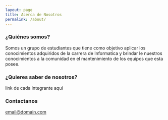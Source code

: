 ```yaml
---
layout: page
title: Acerca de Nosotros
permalink: /about/
---
```


### ¿Quiénes somos?

Somos un grupo de estudiantes que tiene como objetivo aplicar los conocimientos adquiridos de la carrera de Informatica y brindar le nuestros conocimientos a la comunidad en el mantenimiento de los equipos que esta posee.

### ¿Quieres saber de nosotros?

link de cada integrante aqui

### Contactanos

[email@domain.com](mailto:email@domain.com)